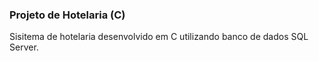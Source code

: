 ### Projeto de Hotelaria (C)

Sisitema de hotelaria desenvolvido em C utilizando banco de dados SQL Server.
